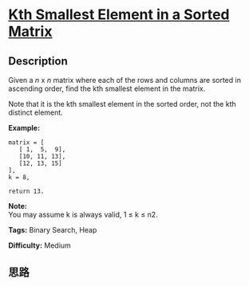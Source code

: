 # [Kth Smallest Element in a Sorted Matrix][title]

## Description

Given a _n_ x _n_ matrix where each of the rows and columns are sorted in
ascending order, find the kth smallest element in the matrix.

Note that it is the kth smallest element in the sorted order, not the kth
distinct element.

**Example:**
            matrix = [       [ 1,  5,  9],       [10, 11, 13],       [12, 13, 15]    ],    k = 8,        return 13.    

**Note:**  
You may assume k is always valid, 1  ≤ k ≤ n2.


**Tags:** Binary Search, Heap

**Difficulty:** Medium

## 思路

[title]: https://leetcode.com/problems/kth-smallest-element-in-a-sorted-matrix
